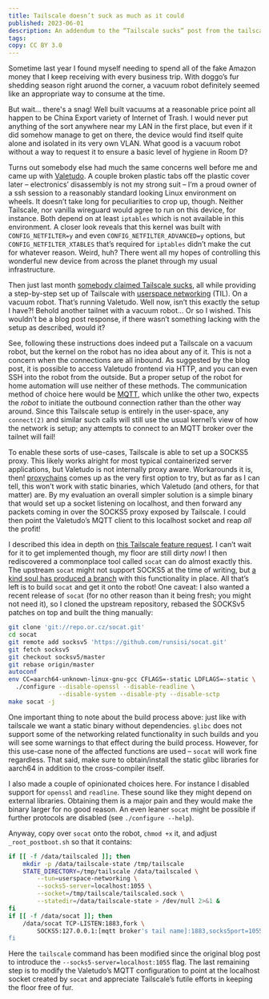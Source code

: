 ```yaml
---
title: Tailscale doesn’t suck as much as it could
published: 2023-06-01
description: An addendum to the “Tailscale sucks” post from the tailscale.dev blog
tags:
copy: CC BY 3.0
---
```


Sometime last year I found myself needing to spend all of the fake Amazon money that I keep
receiving with every business trip. With doggo’s fur shedding season right aruond the corner, a
vacuum robot definitely seemed like an appropriate way to consume at the time.

But wait… there's a snag! Well built vacuums at a reasonable price point all happen to be China
Export variety of Internet of Trash. I would never put anything of the sort anywhere near my LAN
in the first place, but even if it did somehow manage to get on there, the device would find itself
quite alone and isolated in its very own VLAN. What good is a vacuum robot without a way to request
it to ensure a basic level of hygiene in Room D?

Turns out somebody else had much the same concerns well before me and came up with [Valetudo]. A
couple broken plastic tabs off the plastic cover later – electronics’ disassembly is not my strong
suit – I’m a proud owner of a ssh session to a reasonably standard looking Linux environment on
wheels. It doesn’t take long for peculiarities to crop up, though. Neither Tailscale, nor vanilla
wireguard would agree to run on this device, for instance. Both depend on at least `iptables` which
is not available in this environment. A closer look reveals that this kernel was built with
`CONFIG_NETFILTER=y` and even `CONFIG_NETFILTER_ADVANCED=y` options, but
`CONFIG_NETFILTER_XTABLES` that’s required for `iptables` didn’t make the cut for whatever reason.
Weird, huh? There went all my hopes of controlling this wonderful new device from across the planet
through my usual infrastructure.

[Valetudo]: https://github.com/Hypfer/Valetudo

Then just last month [somebody claimed Tailscale sucks][tailscale-sucks], all while providing
a step-by-step set up of Tailscale with [userspace networking][userspace] (TIL). On a vacuum robot.
That’s running Valetudo. Well now, isn’t this exactly the setup I have?! Behold another tailnet
with a vacuum robot… Or so I wished. This wouldn’t be a blog post response, if there wasn’t
something lacking with the setup as described, would it?

[tailscale-sucks]: https://tailscale.dev/blog/tailscale-sucks
[userspace]: https://tailscale.com/kb/1112/userspace-networking/

See, following these instructions does indeed put a Tailscale on a vacuum robot,
but the kernel on the robot has no idea about any of it. This is not a concern when the connections
are all inbound. As suggested by the blog post, it is possible to access Valetudo frontend via
HTTP, and you can even SSH into the robot from the outside. But a proper setup of the robot for
home automation will use neither of these methods. The communication method of choice here would be
[MQTT], which unlike the other two, expects the *robot* to initiate the outbound connection rather
than the other way around. Since this Tailscale setup is entirely in the user-space, any
`connect(2)` and similar such calls will still use the usual kernel’s view of how the network is
setup; any attempts to connect to an MQTT broker over the tailnet will fail!

[MQTT]: https://en.wikipedia.org/wiki/MQTT

To enable these sorts of use-cases, Tailscale is able to set up a SOCKS5 proxy. This likely works
alright for most typical containerized server applications, but Valetudo is not internally proxy
aware. Workarounds it is, then! [proxychains](https://www.kali.org/tools/proxychains-ng/) comes up
as the very first option to try, but as far as I can tell, this won’t work with static binaries,
which Valetudo (and others, for that matter) are. By my evaluation an overall simpler solution is a
simple binary that would set up a socket listening on localhost, and then forward any
packets coming in over the SOCKS5 proxy exposed by Tailscale. I could then point the Valetudo’s
MQTT client to this localhost socket and reap *all* the profit!

I described this idea in depth on [this Tailscale feature
request](https://github.com/tailscale/tailscale/issues/8035#issue-1694647594). I can’t wait for it
to get implemented though, my floor are still dirty *now*! I then rediscovered a commonplace tool
called `socat` can do almost exactly this. The upstream `socat` might not support SOCKS5 at
the time of writing, but [a kind soul has produced a branch](https://github.com/runsisi/socat) with
this functionality in place. All that’s left is to build `socat` and get it onto the robot! One
caveat: I also wanted a recent release of `socat` (for no other reason than it being fresh; you
might not need it), so I cloned the upstream repository, rebased the SOCKSv5 patches on top and
built the thing manually:

```sh
git clone 'git://repo.or.cz/socat.git'
cd socat
git remote add socksv5 'https://github.com/runsisi/socat.git'
git fetch socksv5
git checkout socksv5/master
git rebase origin/master
autoconf
env CC=aarch64-unknown-linux-gnu-gcc CFLAGS=-static LDFLAGS=-static \
  ./configure --disable-openssl --disable-readline \
              --disable-system --disable-pty --disable-sctp
make socat -j
```

One important thing to note about the build process above: just like with tailscale we want a
static binary without dependencies. `glibc` does not support some of the networking related
functionality in such builds and you will see some warnings to that effect during the build
process. However, for this use-case none of the affected functions are used – `socat` will work
fine regardless. That said, make sure to obtain/install the static glibc libraries for aarch64 in
addition to the cross-compiler itself.

I also made a couple of opinionated choices here. For instance I disabled support for `openssl` and
`readline`. These sound like they might depend on external libraries. Obtaining them is a major
pain and they would make the binary larger for no good reason. An even leaner `socat` might be
possible if further protocols are disabled (see `./configure --help`).

Anyway, copy over `socat` onto the robot, `chmod +x` it, and adjust `_root_postboot.sh` so that it
contains:

```sh
if [[ -f /data/tailscaled ]]; then
    mkdir -p /data/tailscale-state /tmp/tailscale
    STATE_DIRECTORY=/tmp/tailscale /data/tailscaled \
        --tun=userspace-networking \
        --socks5-server=localhost:1055 \
        --socket=/tmp/tailscale/tailscaled.sock \
        --statedir=/data/tailscale-state > /dev/null 2>&1 &
fi
if [[ -f /data/socat ]]; then
    /data/socat TCP-LISTEN:1883,fork \
        SOCKS5:127.0.0.1:[mqtt broker's tail name]:1883,socks5port=1055 &
fi
```

Here the `tailscale` command has been modified since the original blog post to introduce the
`--socks5-server=localhost:1055` flag. The last remaining step is to modify the Valetudo’s MQTT
configuration to point at the localhost socket created by `socat` and appreciate Tailscale’s futile
efforts in keeping the floor free of fur.
